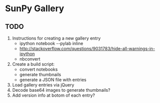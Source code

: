 SunPy Gallery
=============

TODO
----
1. Instructions for creating a new gallery entry
    - ipython notebook --pylab inline
    - http://stackoverflow.com/questions/9031783/hide-all-warnings-in-ipython
    - nbconvert
2. Create a build script:
    - convert notebooks
    - generate thumbnails
    - generate a JSON file with entries
3. Load gallery entries via jQuery
4. Decode base64 images to generate thumbnails?
5. Add version info at botom of each entry?
